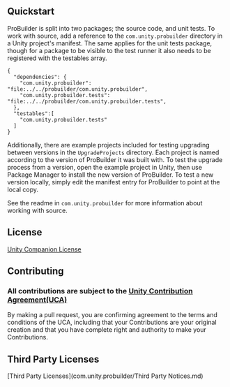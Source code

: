 ## Quickstart

ProBuilder is split into two packages; the source code, and unit tests. To work with source, add a reference to the `com.unity.probuilder` directory in a Unity project's manifest. The same applies for the unit tests package, though for a package to be visible to the test runner it also needs to be registered with the testables array.

```
{
  "dependencies": {
    "com.unity.probuilder": "file:../../probuilder/com.unity.probuilder",
    "com.unity.probuilder.tests": "file:../../probuilder/com.unity.probuilder.tests",
  },
  "testables":[
  	"com.unity.probuilder.tests"
  ]
}
```

Additionally, there are example projects included for testing upgrading between versions in the `UpgradeProjects` directory. Each project is named according to the version of ProBuilder it was built with. To test the upgrade process from a version, open the example project in Unity, then use Package Manager to install the new version of ProBuilder. To test a new version locally, simply edit the manifest entry for ProBuilder to point at the local copy.

See the readme in `com.unity.probuilder` for more information about working with source.

## License

[Unity Companion License](LICENSE.md)

## Contributing

### All contributions are subject to the [Unity Contribution Agreement(UCA)](https://unity3d.com/legal/licenses/Unity_Contribution_Agreement)

By making a pull request, you are confirming agreement to the terms and conditions of the UCA, including that your Contributions are your original creation and that you have complete right and authority to make your Contributions.

## Third Party Licenses

[Third Party Licenses](com.unity.probuilder/Third Party Notices.md)